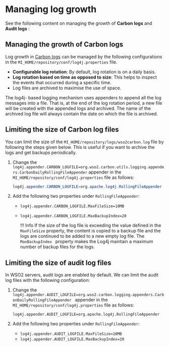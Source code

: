 # Managing log growth

See the following content on managing the growth of **Carbon logs** and
**Audit logs** :

## Managing the growth of Carbon logs

Log growth in [Carbon logs](../monitoring_logs/#carbon-logs) can be managed by the following configurations in the `MI_HOME/repository/conf/log4j.properties` file.

-   **Configurable log rotation**: By default, log rotation is on a daily
    basis.
-   **Log rotation based on time as opposed to size**: This helps to inspect the events that occurred during a specific time.
-   Log files are archived to maximise the use of space.

The log4j- based logging mechanism uses appenders to
append all the log messages into a file. That is, at the end of the log
rotation period, a new file will be created with the appended logs and
archived. The name of the archived log file will always contain the date
on which the file is archived.

## Limiting the size of Carbon log files

You can limit the size of the `MI_HOME/repository/logs/wso2carbon.log` file by following the steps given below. This is useful if you want to
archive the logs and get backups periodically.

1.  Change the `log4j.appender.CARBON_LOGFILE=org.wso2.carbon.utils.logging.appenders.CarbonDailyRollingFileAppender` appender in the
    `MI_HOME/repository/conf/log4j.properties` file as follows:

    ``` java
    log4j.appender.CARBON_LOGFILE=org.apache.log4j.RollingFileAppender
    ```

2.  Add the following two properties under `RollingFileAppender`:

    -   `log4j.appender.CARBON_LOGFILE.MaxFileSize=10MB `
    -   `log4j.appender.CARBON_LOGFILE.MaxBackupIndex=20`

        !!! Info
            If the size of the log file is exceeding the value defined in the `MaxFileSize` property, the content is copied to a backup file and the logs are continued to be added to a new empty log file. The `MaxBackupIndex ` property makes the Log4j maintain a maximum number of backup files for the logs.

## Limiting the size of audit log files

In WSO2 servers, audit logs are enabled by default. We can limit the audit log files with the following configuration:

1.  Change the `log4j.appender.AUDIT_LOGFILE=org.wso2.carbon.logging.appenders.CarbonDailyRollingFileAppender ` appender in the `MI_HOME/repository/conf/log4j.properties` file as follows:

    `log4j.appender.AUDIT_LOGFILE=org.apache.log4j.RollingFileAppender`
2.  Add the following two properties under `RollingFileAppender`:
    -   `log4j.appender.AUDIT_LOGFILE.MaxFileSize=10MB`
    -   `log4j.appender.AUDIT_LOGFILE.MaxBackupIndex=20`
